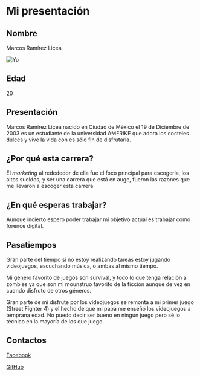 # Mi presentación
## Nombre
Marcos Ramírez Licea

![Yo](https://scontent.fmex11-1.fna.fbcdn.net/v/t39.30808-6/343633120_1794187030983734_8198180857514598625_n.jpg?_nc_cat=108&ccb=1-7&_nc_sid=127cfc&_nc_ohc=DfGKpZPtU7gQ7kNvgFFhJFs&_nc_ht=scontent.fmex11-1.fna&oh=00_AYA9vJrm5RxQ746QrtkzVYiQGxP0bKMqjpGEzUvIVFG6Cw&oe=66D6F4A9) 
## Edad
20

## Presentación
Marcos Ramírez Licea nacido en Ciudad de México el 19 de Diciembre de 2003 es un estudiante de la universidad AMERIKE que adora los cocteles dulces y vive la vida con es sólo fin de disfrutarla.

## ¿Por qué esta carrera?
El _marketing_ al redededor de ella fue el foco principal para escogerla, los altos sueldos, y ser una carrera que está en auge, fueron las razones que me llevaron a escoger esta carrera

## ¿En qué esperas trabajar?
Aunque incierto espero poder trabajar mi objetivo actual es trabajar como forence digital.

## Pasatiempos
Gran parte del tiempo si no estoy realizando tareas estoy jugando videojuegos, escuchando música, o ambas al mismo tiempo. 

Mi género favorito de juegos son survival, y todo lo que tenga relación a zombies ya que son mi mounstruo favorito de la ficción aunque de vez en cuando disfruto de otros géneros.

Gran parte de mi disfrute por los videojuegos se remonta a mi primer juego (Street Fighter 4) y el hecho de que mi papá me enseñó los videojuegos a temprana edad. No puedo decir ser bueno en ningún juego pero sé lo técnico en la mayoría de los que juego.

## Contactos
[Facebook](https://www.facebook.com/profile.php?id=100018412420698)

[GitHub](https://github.com/DaFrik19)




